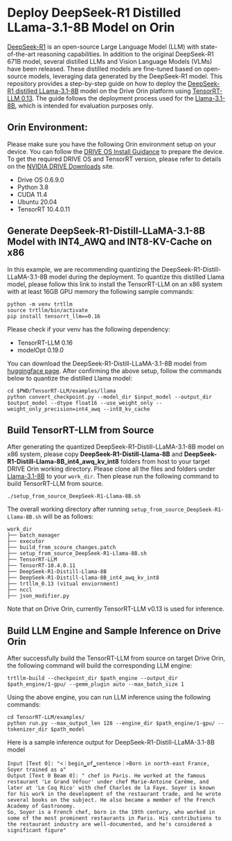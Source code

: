 # Deploy DeepSeek-R1 Distilled LLama-3.1-8B Model on Orin

[DeepSeek-R1](https://github.com/deepseek-ai/DeepSeek-R1) is an open-source Large Language Model (LLM) with state-of-the-art reasoning capabilities. In addition to the original DeepSeek-R1 671B model, several distilled LLMs and Vision Language Models (VLMs) have been released. These distilled models are fine-tuned based on open-source models, leveraging data generated by the DeepSeek-R1 model. This repository provides a step-by-step guide on how to deploy the [DeepSeek-R1 distilled LLama-3.1-8B](https://huggingface.co/deepseek-ai/DeepSeek-R1-Distill-Llama-8B) model on the Drive Orin platform using [TensorRT-LLM 0.13]((https://github.com/NVIDIA/TensorRT-LLM/tree/v0.13.0)). The guide follows the deployment process used for the [Llama-3.1-8B](../Llama-3.1-8B-trtllm/), which is intended for evaluation purposes only. 


## Orin Environment:

Please make sure you have the following Orin environment setup on your device. You can follow the [DRIVE OS Install Guidance](https://developer.nvidia.com/docs/drive/drive-os/6.0.9/public/drive-os-linux-installation/index.html) to prepare the device. To get the required DRIVE OS and TensorRT version, please refer to details on the [NVIDIA DRIVE Downloads](https://developer.nvidia.com/drive/downloads) site.

- Drive OS 0.6.9.0
- Python 3.8
- CUDA 11.4
- Ubuntu 20.04
- TensorRT 10.4.0.11


## Generate DeepSeek-R1-Distill-LLaMA-3.1-8B Model with INT4_AWQ and INT8-KV-Cache on x86

In this example, we are recommending quantizing the DeepSeek-R1-Distill-LLaMA-3.1-8B model during the deployment. To quantize this distilled Llama model, please follow this link to install the TensorRT-LLM on an x86 system with at least 16GB GPU memory the following sample commands: 

```
python -m venv trtllm
source trtllm/bin/activate
pip install tensorrt_llm==0.16 
```
Please check if your venv has the following dependency:
- TensorRT-LLM 0.16
- modelOpt 0.19.0

You can download the DeepSeek-R1-Distill-LLaMA-3.1-8B model from [huggingface page](https://huggingface.co/deepseek-ai/DeepSeek-R1-Distill-Llama-8B). After confirming the above setup, follow the commands below to quantize the distilled Llama model:
```
cd $PWD/TensorRT-LLM/examples/llama 
python convert_checkpoint.py --model_dir $input_model --output_dir $output_model --dtype float16 --use_weight_only --weight_only_precision=int4_awq --int8_kv_cache
```




## Build TensorRT-LLM from Source

After generating the quantized DeepSeek-R1-Distill-LLaMA-3.1-8B model on x86 system, please copy **DeepSeek-R1-Distill-Llama-8B** and **DeepSeek-R1-Distill-Llama-8B_int4_awq_kv_int8** folders from host to your target DRIVE Orin working directory. Please clone all the files and folders under [Llama-3.1-8B](../Llama-3.1-8B-trtllm/) to your `work_dir`. Then please run the following command to build TensorRT-LLM from source. 
```
./setup_from_source_DeepSeek-R1-Llama-8B.sh
```

The overall working directory after running `setup_from_source_DeepSeek-R1-Llama-8B.sh` will be as follows:
```
work_dir
├── batch_manager 
├── executor
├── build_from_scoure_changes.patch 
├── setup_from_source_DeepSeek-R1-Llama-8B.sh 
├── TensorRT-LLM
├── TensorRT-10.4.0.11
├── DeepSeek-R1-Distill-Llama-8B
├── DeepSeek-R1-Distill-Llama-8B_int4_awq_kv_int8 
├── trtllm_0.13 (vitual enviornment)
├── nccl
├── json_modifier.py
```
Note that on Drive Orin, currently TensorRT-LLM v0.13 is used for inference.

## Build LLM Engine and Sample Inference on Drive Orin
After successfully build the TensorRT-LLM from source on target Drive Orin, the following command will build the corresponding LLM engine:
```
trtllm-build --checkpoint_dir $path_engine --output_dir $path_engine/1-gpu/ --gemm_plugin auto --max_batch_size 1 
```

Using the above engine, you can run LLM inference using the following commands:
```
cd TensorRT-LLM/examples/
python run.py --max_output_len 128 --engine_dir $path_engine/1-gpu/ --tokenizer_dir $path_model 
```

Here is a sample inference output for DeepSeek-R1-Distill-LLaMA-3.1-8B model 
```
Input [Text 0]: "<｜begin▁of▁sentence｜>Born in north-east France, Soyer trained as a"
Output [Text 0 Beam 0]: " chef in Paris. He worked at the famous restaurant 'Le Grand Véfour' under chef Marie-Antoine Carême, and later at 'Le Coq Rico' with chef Charles de la Faye. Soyer is known for his work in the development of the restaurant trade, and he wrote several books on the subject. He also became a member of the French Academy of Gastronomy.
So, Soyer is a French chef, born in the 19th century, who worked in some of the most prominent restaurants in Paris. His contributions to the restaurant industry are well-documented, and he's considered a significant figure"
```
